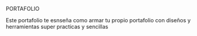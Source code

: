PORTAFOLIO

Este portafolio te esnseña como armar tu propio portafolio con diseños y herramientas super practicas y sencillas

